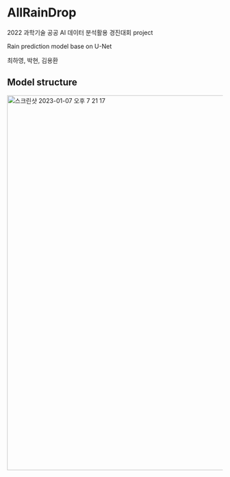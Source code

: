 # AllRainDrop

2022 과학기술 공공 AI 데이터 분석활용 경진대회 project

Rain prediction model base on U-Net

최하영,  박현, 김용환


## Model structure
<img width="874" alt="스크린샷 2023-01-07 오후 7 21 17" src="https://user-images.githubusercontent.com/94563455/211145538-3cc83596-b8f4-4c35-9913-003cd0f187f9.png">
